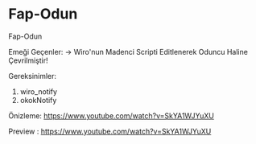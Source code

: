 # Fap-Odun
Fap-Odun

Emeği Geçenler:
-> Wiro'nun Madenci Scripti Editlenerek Oduncu Haline Çevrilmiştir!

Gereksinimler:
1) wiro_notify
2) okokNotify

Önizleme:
  https://www.youtube.com/watch?v=SkYA1WJYuXU

Preview :
  https://www.youtube.com/watch?v=SkYA1WJYuXU
